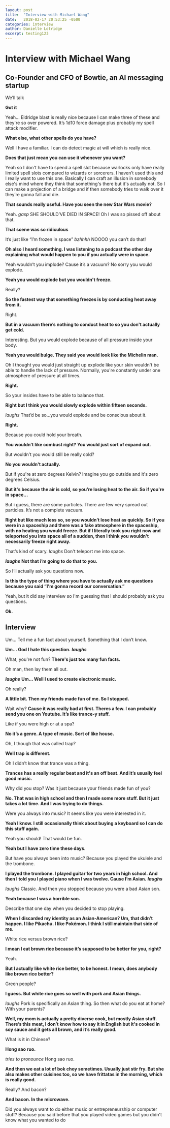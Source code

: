 ```yaml
---
layout: post
title:  "Interview with Michael Wang"
date:   2018-02-17 20:53:25 -0500
categories: interview
author: Danielle Lotridge
excerpt: testing123
---
```


# Interview with Michael Wang
## Co-Founder and CFO of Bowtie, an AI messaging startup

We’ll talk

**Got it**

Yeah... Eldridge blast is really nice because I can make three of these and they're so over powered. It’s 1d10 force damage plus probably my spell attack modifier.

**What else, what other spells do you have?**

Well I have a familiar. I can do detect magic at will which is really nice.

**Does that just mean you can use it whenever you want?**

Yeah so I don't have to spend a spell slot because warlocks only have really limited spell slots compared to wizards or sorcerers. I haven’t used this and I really want to use this one. Basically I can craft an illusion in somebody else's mind where they think that something's there but it's actually not. So I can make a projection of a bridge and if then somebody tries to walk over it they’re gonna fall and die.

**That sounds really useful. Have you seen the new Star Wars movie?**

Yeah. *gasp* SHE SHOULD’VE DIED IN SPACE! Oh I was so pissed off about that.

**That scene was so ridiculous**

It’s just like “I’m frozen in space” *bzhhhh* NOOOO you can’t do that!

**Oh also I heard something. I was listening to a podcast the other day explaining what would happen to you if you actually were in space.**

Yeah wouldn’t you implode? Cause it’s a vacuum? No sorry you would explode.

**Yeah you would explode but you wouldn't freeze.**

Really?

**So the fastest way that something freezes is by conducting heat away from it.**

Right.

**But in a vacuum there’s nothing to conduct heat to so you don't actually get cold.**

Interesting. But you would explode because of all pressure inside your body.

**Yeah you would bulge. They said you would look like the Michelin man.**

Oh I thought you would just straight up explode like your skin wouldn't be able to handle the lack of pressure. Normally, you're constantly under one atmosphere of pressure at all times.

**Right.**

So your insides have to be able to balance that.

**Right but I think you would slowly explode within fifteen seconds.**

*laughs* That’d be so...you would explode and be conscious about it.

**Right.**

Because you could hold your breath.

**You wouldn't like combust right? You would just sort of expand out.**

But wouldn’t you would still be really cold?

**No you wouldn't actually.**

But if you're at zero degrees Kelvin? Imagine you go outside and it's zero degrees Celsius.

**But it's because the air is cold, so you’re losing heat to the air.  So if you're in space...**

But i guess, there are some particles. There are few very spread out particles. It’s not a complete vacuum.

**Right but like much less so, so you wouldn’t lose heat as quickly. So if you were in a spaceship and there was a fake atmosphere in the spaceship, with no heating you would freeze. But if I literally took you right now and teleported you into space all of a sudden, then I think you wouldn't necessarily freeze right away.**

That’s kind of scary. *laughs* Don't teleport me into space.

***laughs*** **Not that i’m going to do that to you.**

So I’ll actually ask you questions now.

**Is this the type of thing where you have to actually ask me questions because you said “I'm gonna record our conversation.”**

Yeah, but it did say interview so I'm guessing that I should probably ask you questions.

**Ok.**

## Interview

Um... Tell me a fun fact about yourself. Something that I don’t know.

**Um... God I hate this question.** ***laughs***

What, you're not fun?
**There's just too many fun facts.**

Oh man, then lay them all out.

***laughs*** **Um... Well I used to create electronic music.**

Oh really?

**A little bit. Then my friends made fun of me. So I stopped.**

Wait why?
**Cause it was really bad at first. Theres a few. I can probably send you one on Youtube. It’s like trance-y stuff.**

Like if you were high or at a spa?

**No it’s a genre. A type of music. Sort of like house.**

Oh, I though that was called trap?

**Well trap is different.**


Oh I didn’t know that trance was a thing.

**Trances has a really regular beat and it's an off beat. And it’s usually feel good music.**

Why did you stop? Was it just because your friends made fun of you?

**No. That was in high school and then I made some more stuff. But it just takes a lot time. And I was trying to do things.**

Were you always into music? It seems like you were interested in it.

**Yeah I know. I still occasionally think about buying a keyboard so I can do this stuff again.**

Yeah you should! That would be fun.

**Yeah but I have zero time these days.**

But have you always been into music? Because you played the ukulele and the trombone.

**I played the trombone. I played guitar for two years in high school. And then I told you I played piano when I was twelve. Cause I’m Asian.** ***laughs***

*laughs* Classic. And then you stopped because you were a bad Asian son.

**Yeah because I was a horrible son.**

Describe that one day when you decided to stop playing.

**When I discarded my identity as an Asian-American? Um, that didn’t happen. I like Pikachu. I like Pokémon. I think I still maintain that side of me.**

White rice versus brown rice?

**I mean I eat brown rice because it’s supposed to be better for you, right?**

Yeah.

**But I actually like white rice better, to be honest. I mean, does anybody like brown rice better?**

Green people?

**I guess. But white rice goes so well with pork and Asian things.**

*laughs* Pork is specifically an Asian thing. So then what do you eat at home? With your parents?

**Well, my mom is actually a pretty diverse cook, but mostly Asian stuff. There’s this meat, I don’t know how to say it in English but it's cooked in soy sauce and it gets all brown, and it’s really good.**

What is it in Chinese?

**Hong sao ruo.**

*tries to pronounce* Hong sao ruo.

**And then we eat a lot of bok choy sometimes. Usually just stir fry. But she also makes other cuisines too, so we have frittatas in the morning, which is really good.**

Really? And bacon?

**And bacon. In the microwave.**

Did you always want to do either music or entrepreneurship or computer stuff? Because you said before that you played video games but you didn't know what you wanted to do
